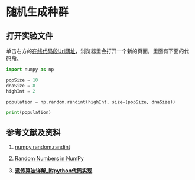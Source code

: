 # 随机生成种群

## 打开实验文件

单击右方的[在线代码段Url网址](http://www.pythontutor.com/visualize.html#code=import%20numpy%20as%20np%0A%0ApopSize%20%3D%2010%0AdnaSize%20%3D%208%0AhighInt%20%3D%202%0A%0Apopulation%20%3D%20np.random.randint%28highInt,%20size%3D%28popSize,%20dnaSize%29%29%0A%0Aprint%28population%29&cumulative=false&heapPrimitives=nevernest&mode=edit&origin=opt-frontend.js&py=py3anaconda&rawInputLstJSON=%5B%5D&textReferences=false)，浏览器里会打开一个新的页面，里面有下面的代码段。

```python
import numpy as np

popSize = 10
dnaSize = 8
highInt = 2

population = np.random.randint(highInt, size=(popSize, dnaSize))

print(population)
```

## 参考文献及资料

1. [numpy.random.randint](https://docs.scipy.org/doc/numpy-1.14.0/reference/generated/numpy.random.randint.html#numpy.random.randint)

2. [Random Numbers in NumPy](https://www.w3schools.com/python/numpy_random.asp)

3. [**遗传算法详解_附python代码实现**](https://blog.csdn.net/ha_ha_ha233/article/details/91364937)


